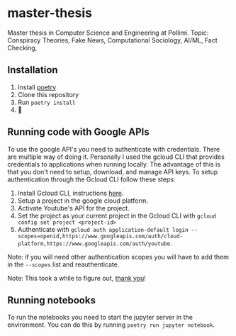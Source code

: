 # master-thesis

Master thesis in Computer Science and Engineering at Pollimi. Topic: Conspiracy Theories, Fake News, Computational Sociology, AI/ML, Fact Checking,  

## Installation

1. Install [poetry](https://python-poetry.org/docs/#installing-with-the-official-installer) 
2. Clone this repository
3. Run `poetry install`
4. 🎉


## Running code with Google APIs

To use the google API's you need to authenticate with credentials. There are multiple way of doing it. Personally I used the gcloud CLI that provides credentials to applications when running locally. The advantage of this is that you don't need to setup, download, and manage API keys.
To setup authentication through the Gcloud CLI follow these steps:

1. Install Gcloud CLI, instructions [here](https://cloud.google.com/sdk/docs/install).
2. Setup a project in the google cloud platform.
3. Activate Youtube's API for the project.
4. Set the project as your current project in the Gcloud CLI with `gcloud config set project <project-id>`
5. Authenticate with `gcloud auth application-default login --scopes=openid,https://www.googleapis.com/auth/cloud-platform,https://www.googleapis.com/auth/youtube`.

Note: if you will need other authentication scopes you will have to add them in the `--scopes` list and reauthenticate.

Note: This took a while to figure out, [thank you](https://stackoverflow.com/questions/72526314/google-sheet-api-access-with-application-default-credentials-using-scopes-giving)! 

## Running notebooks

To run the notebooks you need to start the jupyter server in the environment. You can do this by running `poetry run jupyter notebook`.

